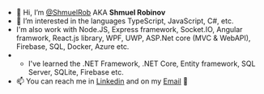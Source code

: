 - 👋 Hi, I’m [@ShmuelRob](https://github.com/ShmuelRob) AKA **Shmuel Robinov** 
- 👀 I’m interested in the languages TypeScript, JavaScript, C#, etc.
- I'm also work with Node.JS, Express framework, Socket.IO, Angular framwork, React.js library, WPF, UWP, ASP.Net core (MVC & WebAPI), Firebase, SQL, Docker, Azure etc.
- - I've learned the .NET Framework, .NET Core, Entity framework, SQL Server, SQLite, Firebase etc.
- 📫 You can reach me in [Linkedin](https://www.linkedin.com/in/ShmuelRobinov/) and on my [Email](mailto:shmuel.robinov@gmail.com)
🌱

